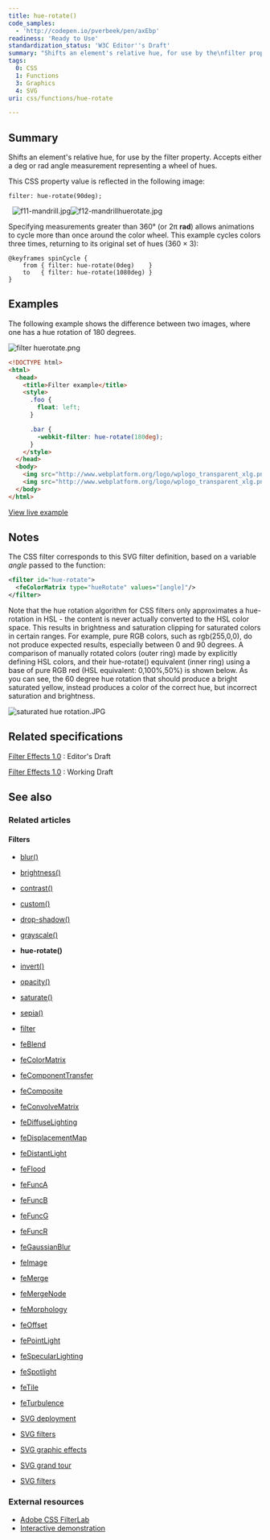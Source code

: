 ```yaml
---
title: hue-rotate()
code_samples:
  - 'http://codepen.io/pverbeek/pen/axEbp'
readiness: 'Ready to Use'
standardization_status: 'W3C Editor''s Draft'
summary: "Shifts an element's relative hue, for use by the\nfilter property. Accepts either a\ndeg or rad angle measurement representing a wheel of hues.\n"
tags:
  0: CSS
  1: Functions
  3: Graphics
  4: SVG
uri: css/functions/hue-rotate

---
```

## <span>Summary</span>

Shifts an element's relative hue, for use by the filter property. Accepts either a deg or rad angle measurement representing a wheel of hues.

 This CSS property value is reflected in the following image:

    filter: hue-rotate(90deg);

  ![f11-mandrill.jpg](/assets/thumb/8/80/f11-mandrill.jpg/300px-f11-mandrill.jpg)![f12-mandrillhuerotate.jpg](/assets/thumb/d/d5/f12-mandrillhuerotate.jpg/300px-f12-mandrillhuerotate.jpg)

Specifying measurements greater than 360° (or 2π **rad**) allows animations to cycle more than once around the color wheel. This example cycles colors three times, returning to its original set of hues (360 × 3):

    @keyframes spinCycle {
        from { filter: hue-rotate(0deg)    }
        to   { filter: hue-rotate(1080deg) }
    }

## <span>Examples</span>

The following example shows the difference between two images, where one has a hue rotation of 180 degrees.

![filter huerotate.png](/assets/thumb/9/9d/filter_huerotate.png/400px-filter_huerotate.png)

``` html
<!DOCTYPE html>
<html>
  <head>
    <title>Filter example</title>
    <style>
      .foo {
        float: left;
      }

      .bar {
        -webkit-filter: hue-rotate(180deg);
      }
    </style>
  </head>
  <body>
    <img src="http://www.webplatform.org/logo/wplogo_transparent_xlg.png" class="foo" />
    <img src="http://www.webplatform.org/logo/wplogo_transparent_xlg.png" class="foo bar" />
  </body>
</html>
```

[View live example](http://codepen.io/pverbeek/pen/axEbp)

## <span>Notes</span>

The CSS filter corresponds to this SVG filter definition, based on a variable *angle* passed to the function:

``` xml
<filter id="hue-rotate">
  <feColorMatrix type="hueRotate" values="[angle]"/>
</filter>
```

 Note that the hue rotation algorithm for CSS filters only approximates a hue-rotation in HSL - the content is never actually converted to the HSL color space. This results in brightness and saturation clipping for saturated colors in certain ranges. For example, pure RGB colors, such as rgb(255,0,0), do not produce expected results, especially between 0 and 90 degrees. A comparison of manually rotated colors (outer ring) made by explicitly defining HSL colors, and their hue-rotate() equivalent (inner ring) using a base of pure RGB red (HSL equivalent: 0,100%,50%) is shown below. As you can see, the 60 degree hue rotation that should produce a bright saturated yellow, instead produces a color of the correct hue, but incorrect saturation and brightness.

 ![saturated hue rotation.JPG](/assets/thumb/d/d4/saturated_hue_rotation.JPG/400px-saturated_hue_rotation.JPG)

## <span>Related specifications</span>

[Filter Effects 1.0](https://dvcs.w3.org/hg/FXTF/raw-file/tip/filters/index.html#)
:   Editor's Draft

[Filter Effects 1.0](http://www.w3.org/TR/filter-effects/)
:   Working Draft

## <span>See also</span>

### <span>Related articles</span>

#### <span>Filters</span>

-   [blur()](/css/functions/blur)

-   [brightness()](/css/functions/brightness)

-   [contrast()](/css/functions/contrast)

-   [custom()](/css/functions/custom)

-   [drop-shadow()](/css/functions/drop-shadow)

-   [grayscale()](/css/functions/grayscale)

-   **hue-rotate()**

-   [invert()](/css/functions/invert)

-   [opacity()](/css/functions/opacity)

-   [saturate()](/css/functions/saturate)

-   [sepia()](/css/functions/sepia)

-   [filter](/css/properties/filter)

-   [feBlend](/svg/elements/feBlend)

-   [feColorMatrix](/svg/elements/feColorMatrix)

-   [feComponentTransfer](/svg/elements/feComponentTransfer)

-   [feComposite](/svg/elements/feComposite)

-   [feConvolveMatrix](/svg/elements/feConvolveMatrix)

-   [feDiffuseLighting](/svg/elements/feDiffuseLighting)

-   [feDisplacementMap](/svg/elements/feDisplacementMap)

-   [feDistantLight](/svg/elements/feDistantLight)

-   [feFlood](/svg/elements/feFlood)

-   [feFuncA](/svg/elements/feFuncA)

-   [feFuncB](/svg/elements/feFuncB)

-   [feFuncG](/svg/elements/feFuncG)

-   [feFuncR](/svg/elements/feFuncR)

-   [feGaussianBlur](/svg/elements/feGaussianBlur)

-   [feImage](/svg/elements/feImage)

-   [feMerge](/svg/elements/feMerge)

-   [feMergeNode](/svg/elements/feMergeNode)

-   [feMorphology](/svg/elements/feMorphology)

-   [feOffset](/svg/elements/feOffset)

-   [fePointLight](/svg/elements/fePointLight)

-   [feSpecularLighting](/svg/elements/feSpecularLighting)

-   [feSpotlight](/svg/elements/feSpotlight)

-   [feTile](/svg/elements/feTile)

-   [feTurbulence](/svg/elements/feTurbulence)

-   [SVG deployment](/svg/tutorials/smarter_svg_deploy)

-   [SVG filters](/svg/tutorials/smarter_svg_filters)

-   [SVG graphic effects](/svg/tutorials/smarter_svg_graphics)

-   [SVG grand tour](/svg/tutorials/smarter_svg_overview)

-   [SVG filters](/tutorials/svg_filters)

### <span>External resources</span>

-   [Adobe CSS FilterLab](http://html.adobe.com/webstandards/csscustomfilters/cssfilterlab/)
-   [Interactive demonstration](http://html5-demos.appspot.com/static/css/filters/index.html)
